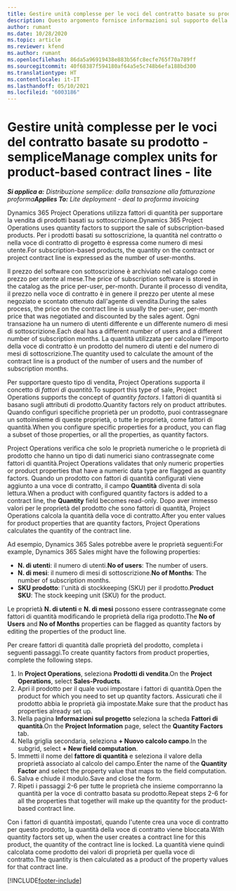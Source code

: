 ```yaml
---
title: Gestire unità complesse per le voci del contratto basate su prodotto - semplice
description: Questo argomento fornisce informazioni sul supporto della vendita di prodotti basati su abbonamento.
author: rumant
ms.date: 10/28/2020
ms.topic: article
ms.reviewer: kfend
ms.author: rumant
ms.openlocfilehash: 86da5a96919438e883b56fc8ecfe765f70a789ff
ms.sourcegitcommit: 40f68387f594180af64a5e5c748b6efa188bd300
ms.translationtype: HT
ms.contentlocale: it-IT
ms.lasthandoff: 05/10/2021
ms.locfileid: "6003186"
---
```

# <a name="manage-complex-units-for-product-based-contract-lines---lite"></a><span data-ttu-id="473dc-103">Gestire unità complesse per le voci del contratto basate su prodotto - semplice</span><span class="sxs-lookup"><span data-stu-id="473dc-103">Manage complex units for product-based contract lines - lite</span></span>

<span data-ttu-id="473dc-104">_**Si applica a:** Distribuzione semplice: dalla transazione alla fatturazione proforma_</span><span class="sxs-lookup"><span data-stu-id="473dc-104">_**Applies To:** Lite deployment - deal to proforma invoicing_</span></span>

<span data-ttu-id="473dc-105">Dynamics 365 Project Operations utilizza fattori di quantità per supportare la vendita di prodotti basati su sottoscrizione.</span><span class="sxs-lookup"><span data-stu-id="473dc-105">Dynamics 365 Project Operations uses quantity factors to support the sale of subscription-based products.</span></span> <span data-ttu-id="473dc-106">Per i prodotti basati su sottoscrizione, la quantità nel contratto o nella voce di contratto di progetto è espressa come numero di mesi utente.</span><span class="sxs-lookup"><span data-stu-id="473dc-106">For subscription-based products, the quantity on the contract or project contract line is expressed as the number of user-months.</span></span>

<span data-ttu-id="473dc-107">Il prezzo del software con sottoscrizione è archiviato nel catalogo come prezzo per utente al mese.</span><span class="sxs-lookup"><span data-stu-id="473dc-107">The price of subscription software is stored in the catalog as the price per-user, per-month.</span></span> <span data-ttu-id="473dc-108">Durante il processo di vendita, il prezzo nella voce di contratto è in genere il prezzo per utente al mese negoziato e scontato ottenuto dall'agente di vendita.</span><span class="sxs-lookup"><span data-stu-id="473dc-108">During the sales process, the price on the contract line is usually the per-user, per-month price that was negotiated and discounted by the sales agent.</span></span> <span data-ttu-id="473dc-109">Ogni transazione ha un numero di utenti differente e un differente numero di mesi di sottoscrizione.</span><span class="sxs-lookup"><span data-stu-id="473dc-109">Each deal has a different number of users and a different number of subscription months.</span></span> <span data-ttu-id="473dc-110">La quantità utilizzata per calcolare l'importo della voce di contratto è un prodotto del numero di utenti e del numero di mesi di sottoscrizione.</span><span class="sxs-lookup"><span data-stu-id="473dc-110">The quantity used to calculate the amount of the contract line is a product of the number of users and the number of subscription months.</span></span>

<span data-ttu-id="473dc-111">Per supportare questo tipo di vendita, Project Operations supporta il concetto di *fattori di quantità*.</span><span class="sxs-lookup"><span data-stu-id="473dc-111">To support this type of sale, Project Operations supports the concept of *quantity factors*.</span></span> <span data-ttu-id="473dc-112">I fattori di quantità si basano sugli attributi di prodotto.</span><span class="sxs-lookup"><span data-stu-id="473dc-112">Quantity factors rely on product attributes.</span></span> <span data-ttu-id="473dc-113">Quando configuri specifiche proprietà per un prodotto, puoi contrassegnare un sottoinsieme di queste proprietà, o tutte le proprietà, come fattori di quantità.</span><span class="sxs-lookup"><span data-stu-id="473dc-113">When you configure specific properties for a product, you can flag a subset of those properties, or all the properties, as quantity factors.</span></span>

<span data-ttu-id="473dc-114">Project Operations verifica che solo le proprietà numeriche o le proprietà di prodotto che hanno un tipo di dati numerici siano contrassegnate come fattori di quantità.</span><span class="sxs-lookup"><span data-stu-id="473dc-114">Project Operations validates that only numeric properties or product properties that have a numeric data type are flagged as quantity factors.</span></span> <span data-ttu-id="473dc-115">Quando un prodotto con fattori di quantità configurati viene aggiunto a una voce di contratto, il campo **Quantità** diventa di sola lettura.</span><span class="sxs-lookup"><span data-stu-id="473dc-115">When a product with configured quantity factors is added to a contract line, the **Quantity** field  becomes read-only.</span></span> <span data-ttu-id="473dc-116">Dopo aver immesso valori per le proprietà del prodotto che sono fattori di quantità, Project Operations calcola la quantità della voce di contratto.</span><span class="sxs-lookup"><span data-stu-id="473dc-116">After you enter values for product properties that are quantity factors, Project Operations calculates the quantity of the contract line.</span></span>

<span data-ttu-id="473dc-117">Ad esempio, Dynamics 365 Sales potrebbe avere le proprietà seguenti:</span><span class="sxs-lookup"><span data-stu-id="473dc-117">For example, Dynamics 365 Sales might have the following properties:</span></span>

- <span data-ttu-id="473dc-118">**N. di utenti**: il numero di utenti.</span><span class="sxs-lookup"><span data-stu-id="473dc-118">**No of users**: The number of users.</span></span>
- <span data-ttu-id="473dc-119">**N. di mesi**: il numero di mesi di sottoscrizione.</span><span class="sxs-lookup"><span data-stu-id="473dc-119">**No of Months**: The number of subscription months.</span></span>
- <span data-ttu-id="473dc-120">**SKU prodotto**: l'unità di stockkeeping (SKU) per il prodotto.</span><span class="sxs-lookup"><span data-stu-id="473dc-120">**Product SKU**: The stock keeping unit (SKU) for the product.</span></span>

<span data-ttu-id="473dc-121">Le proprietà **N. di utenti** e **N. di mesi** possono essere contrassegnate come fattori di quantità modificando le proprietà della riga prodotto.</span><span class="sxs-lookup"><span data-stu-id="473dc-121">The **No of Users** and **No of Months** properties can be flagged as quantity factors by editing the properties of the product line.</span></span>

<span data-ttu-id="473dc-122">Per creare fattori di quantità dalle proprietà del prodotto, completa i seguenti passaggi.</span><span class="sxs-lookup"><span data-stu-id="473dc-122">To create quantity factors from product properties, complete the following steps.</span></span>

1. <span data-ttu-id="473dc-123">In **Project Operations**, seleziona **Prodotti di vendita**.</span><span class="sxs-lookup"><span data-stu-id="473dc-123">On the **Project Operations**, select **Sales-Products**.</span></span>
2. <span data-ttu-id="473dc-124">Apri il prodotto per il quale vuoi impostare i fattori di quantità.</span><span class="sxs-lookup"><span data-stu-id="473dc-124">Open the product for which you need to set up quantity factors.</span></span> <span data-ttu-id="473dc-125">Assicurati che il prodotto abbia le proprietà già impostate.</span><span class="sxs-lookup"><span data-stu-id="473dc-125">Make sure that the product has properties already set up.</span></span>
3. <span data-ttu-id="473dc-126">Nella pagina **Informazioni sul progetto** seleziona la scheda **Fattori di quantità**.</span><span class="sxs-lookup"><span data-stu-id="473dc-126">On the **Project Information** page, select the **Quantity Factors** tab.</span></span>
4. <span data-ttu-id="473dc-127">Nella griglia secondaria, seleziona **+ Nuovo calcolo campo**.</span><span class="sxs-lookup"><span data-stu-id="473dc-127">In the subgrid, select **+ New field computation**.</span></span>
5. <span data-ttu-id="473dc-128">Immetti il nome del **fattore di quantità** e seleziona il valore della proprietà associato al calcolo del campo.</span><span class="sxs-lookup"><span data-stu-id="473dc-128">Enter the name of the **Quantity Factor** and select the property value that maps to the field computation.</span></span>
6. <span data-ttu-id="473dc-129">Salva e chiude il modulo.</span><span class="sxs-lookup"><span data-stu-id="473dc-129">Save and close the form.</span></span>
7. <span data-ttu-id="473dc-130">Ripeti i passaggi 2-6 per tutte le proprietà che insieme comporranno la quantità per la voce di contratto basata su prodotto.</span><span class="sxs-lookup"><span data-stu-id="473dc-130">Repeat steps 2-6 for all the properties that together will make up the quantity for the product-based contract line.</span></span>

<span data-ttu-id="473dc-131">Con i fattori di quantità impostati, quando l'utente crea una voce di contratto per questo prodotto, la quantità della voce di contratto viene bloccata.</span><span class="sxs-lookup"><span data-stu-id="473dc-131">With quantity factors set up, when the user creates a contract line for this product, the quantity of the contract line is locked.</span></span> <span data-ttu-id="473dc-132">La quantità viene quindi calcolata come prodotto dei valori di proprietà per quella voce di contratto.</span><span class="sxs-lookup"><span data-stu-id="473dc-132">The quantity is then calculated as a product of the property values for that contract line.</span></span>


[!INCLUDE[footer-include](../../includes/footer-banner.md)]
